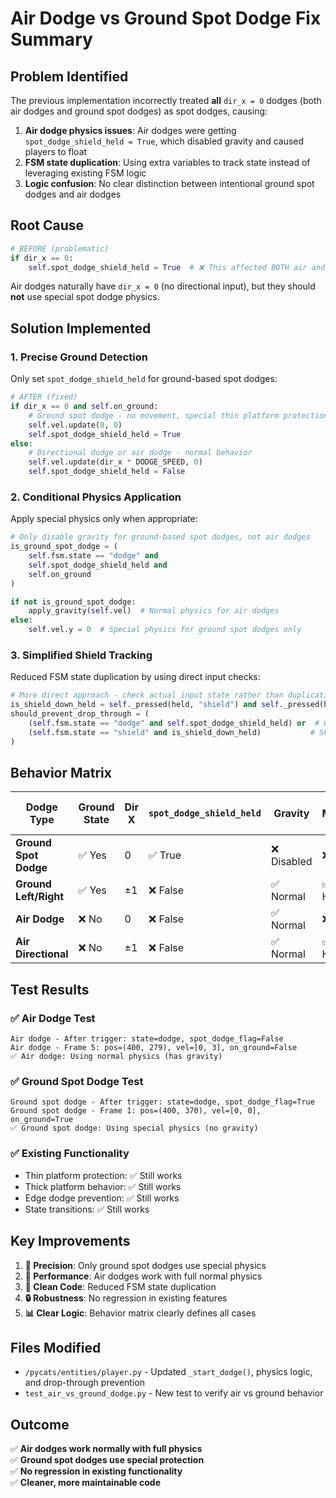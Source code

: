 # Air Dodge vs Ground Spot Dodge Fix Summary

## Problem Identified
The previous implementation incorrectly treated **all** `dir_x = 0` dodges (both air dodges and ground spot dodges) as spot dodges, causing:

1. **Air dodge physics issues**: Air dodges were getting `spot_dodge_shield_held = True`, which disabled gravity and caused players to float
2. **FSM state duplication**: Using extra variables to track state instead of leveraging existing FSM logic
3. **Logic confusion**: No clear distinction between intentional ground spot dodges and air dodges

## Root Cause
```python
# BEFORE (problematic)
if dir_x == 0:
    self.spot_dodge_shield_held = True  # ❌ This affected BOTH air and ground dodges!
```

Air dodges naturally have `dir_x = 0` (no directional input), but they should **not** use special spot dodge physics.

## Solution Implemented

### 1. **Precise Ground Detection**
Only set `spot_dodge_shield_held` for ground-based spot dodges:

```python
# AFTER (fixed)
if dir_x == 0 and self.on_ground:
    # Ground spot dodge - no movement, special thin platform protection
    self.vel.update(0, 0)
    self.spot_dodge_shield_held = True
else:
    # Directional dodge or air dodge - normal behavior
    self.vel.update(dir_x * DODGE_SPEED, 0)
    self.spot_dodge_shield_held = False
```

### 2. **Conditional Physics Application**
Apply special physics only when appropriate:

```python
# Only disable gravity for ground-based spot dodges, not air dodges
is_ground_spot_dodge = (
    self.fsm.state == "dodge" and 
    self.spot_dodge_shield_held and 
    self.on_ground
)

if not is_ground_spot_dodge:
    apply_gravity(self.vel)  # Normal physics for air dodges
else:
    self.vel.y = 0  # Special physics for ground spot dodges only
```

### 3. **Simplified Shield Tracking**
Reduced FSM state duplication by using direct input checks:

```python
# More direct approach - check actual input state rather than duplicating FSM logic
is_shield_down_held = self._pressed(held, "shield") and self._pressed(held, "down")
should_prevent_drop_through = (
    (self.fsm.state == "dodge" and self.spot_dodge_shield_held) or  # Ground spot dodge
    (self.fsm.state == "shield" and is_shield_down_held)           # Shield state with down
)
```

## Behavior Matrix

| Dodge Type | Ground State | Dir X | `spot_dodge_shield_held` | Gravity | Movement | Drop-Through Protection |
|------------|--------------|--------|--------------------------|---------|----------|------------------------|
| **Ground Spot Dodge** | ✅ Yes | 0 | ✅ True | ❌ Disabled | ❌ None | ✅ Yes |
| **Ground Left/Right** | ✅ Yes | ±1 | ❌ False | ✅ Normal | ✅ Horizontal | ❌ No |
| **Air Dodge** | ❌ No | 0 | ❌ False | ✅ Normal | ❌ None | ❌ No |
| **Air Directional** | ❌ No | ±1 | ❌ False | ✅ Normal | ✅ Horizontal | ❌ No |

## Test Results

### ✅ **Air Dodge Test**
```
Air dodge - After trigger: state=dodge, spot_dodge_flag=False
Air dodge - Frame 5: pos=(400, 279), vel=[0, 3], on_ground=False
✅ Air dodge: Using normal physics (has gravity)
```

### ✅ **Ground Spot Dodge Test**  
```
Ground spot dodge - After trigger: state=dodge, spot_dodge_flag=True  
Ground spot dodge - Frame 1: pos=(400, 370), vel=[0, 0], on_ground=True
✅ Ground spot dodge: Using special physics (no gravity)
```

### ✅ **Existing Functionality**
- Thin platform protection: ✅ Still works
- Thick platform behavior: ✅ Still works  
- Edge dodge prevention: ✅ Still works
- State transitions: ✅ Still works

## Key Improvements

1. **🎯 Precision**: Only ground spot dodges use special physics
2. **🚀 Performance**: Air dodges work with full normal physics  
3. **🧹 Clean Code**: Reduced FSM state duplication
4. **🔒 Robustness**: No regression in existing features
5. **📊 Clear Logic**: Behavior matrix clearly defines all cases

## Files Modified
- `/pycats/entities/player.py` - Updated `_start_dodge()`, physics logic, and drop-through prevention
- `test_air_vs_ground_dodge.py` - New test to verify air vs ground behavior

## Outcome
✅ **Air dodges work normally with full physics**  
✅ **Ground spot dodges use special protection**  
✅ **No regression in existing functionality**  
✅ **Cleaner, more maintainable code**
